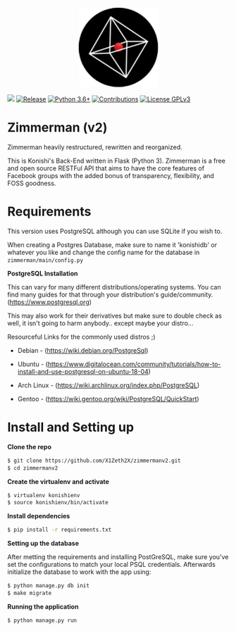 <p align="center">
    <img src="./logo.png" width="180">
</p>

[![](https://img.shields.io/github/last-commit/X1Zeth2X/zimmermanv2)](https://github.com/X1Zeth2X/zimmermanv2/commits/master)
[![Release](https://img.shields.io/github/v/release/X1Zeth2X/zimmermanv2?include_prereleases)](#)
[![Python 3.6+](https://img.shields.io/badge/python-3.6%2B-blue)](#)
[![Contributions](https://img.shields.io/badge/contributions-welcome-brightgreen)](#)
[![License GPLv3](https://img.shields.io/github/license/x1zeth2x/zimmermanv2)](LICENSE.md)


# Zimmerman (v2)
Zimmerman heavily restructured, rewritten and reorganized.

This is Konishi's Back-End written in Flask (Python 3). Zimmerman is a free and open source RESTFul API that aims to have the core features of Facebook groups with the added bonus of transparency, flexibility, and FOSS goodness.

# Requirements

This version uses PostgreSQL although you can use SQLite if you wish to.

When creating a Postgres Database, make sure to name it 'konishidb' or whatever you like and change the config name for the database in `zimmerman/main/config.py`

**PostgreSQL Installation**

This can vary for many different distributions/operating systems.
You can find many guides for that through your distribution's guide/community. (https://www.postgresql.org)


This may also work for their derivatives but make sure to double check as well, it isn't going to harm anybody.. except maybe your distro...

Resourceful Links for the commonly used distros ;)

* Debian - (https://wiki.debian.org/PostgreSql)

* Ubuntu - 
(https://www.digitalocean.com/community/tutorials/how-to-install-and-use-postgresql-on-ubuntu-18-04)

* Arch Linux - (https://wiki.archlinux.org/index.php/PostgreSQL)

* Gentoo - (https://wiki.gentoo.org/wiki/PostgreSQL/QuickStart)

# Install and Setting up

**Clone the repo**
```bash
$ git clone https://github.com/X1Zeth2X/zimmermanv2.git
$ cd zimmermanv2
```

**Create the virtualenv and activate**
```bash
$ virtualenv konishienv
$ source konishienv/bin/activate
```

**Install dependencies**
```bash
$ pip install -r requirements.txt
```

**Setting up the database** 

After metting the requirements and installing PostGreSQL, make sure you've set the configurations to match your local PSQL credentials. Afterwards initialize the database to work with the app using:

```bash
$ python manage.py db init
$ make migrate
```

**Running the application**
```bash
$ python manage.py run
```